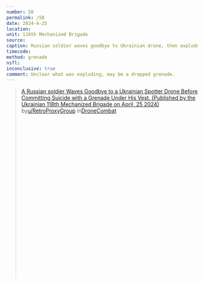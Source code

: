 ```yaml
---
number: 58
permalink: /58
date: 2024-4-25
location: 
unit: 118th Mechanized Brigade
source: 
caption: Russian soldier waves goodbye to Ukrainian drone, then explodes
timecode:
method: grenade
nsfl:
inconclusive: true
comment: Unclear what was exploding, may be a dropped grenade.
---
```

<blockquote class="reddit-embed-bq" style="height:500px" data-embed-height="586"><a href="https://www.reddit.com/r/DroneCombat/comments/1ccrhuf/a_russian_soldier_waves_goodbye_to_a_ukrainian/">A Russian soldier Waves Goodbye to a Ukrainian Spotter Drone Before Committing Suicide with a Grenade Under His Vest. (Published by the Ukrainian 118th Mechanized Brigade on April, 25 2024)</a><br> by<a href="https://www.reddit.com/user/RetroProxyGroup/">u/RetroProxyGroup</a> in<a href="https://www.reddit.com/r/DroneCombat/">DroneCombat</a></blockquote><script async="" src="https://embed.reddit.com/widgets.js" charset="UTF-8"></script>